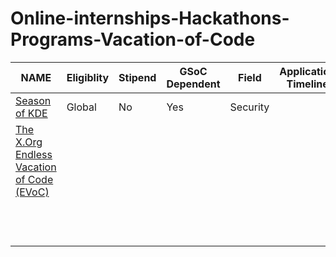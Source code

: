 # Online-internships-Hackathons-Programs-Vacation-of-Code
|NAME                                                                         |Eligiblity|Stipend|GSoC Dependent|Field        |Application Timeline|Program Timeline|Technologies|
|-----------------------------------------------------------------------------|----------|-------|--------------|-------------|--------------------|----------------|------------|
| [Season of KDE](https://season.kde.org)                                     |Global    |No     |Yes           |Security      |                    |                |            |
| [The X.Org Endless Vacation of Code (EVoC)](http://www.x.org/wiki/XorgEVoC/)|          |       |              |              |                    |                |            | 
|                                                                             |          |       |              |             |                    |             | 
|                                                                             |          |       |              |             |                    |             | 
|                                                                             |          |       |              |             |                    |             | 
|                                                                             |          |       |              |             |                    |             | 
|                                                                             |          |       |              |             |                    |             | 
|                                                                             |          |       |              |             |                    |             | 
|                                                                             |          |       |              |             |                    |             | 
|                                                                             |          |       |              |             |                    |             | 
|                                                                             |          |       |              |             |                    |             | 
|                                                                             |          |       |              |             |                    |             | 
|                                                                             |          |       |              |             |                    |             | 
|                                                                             |          |       |              |             |                    |             | 
